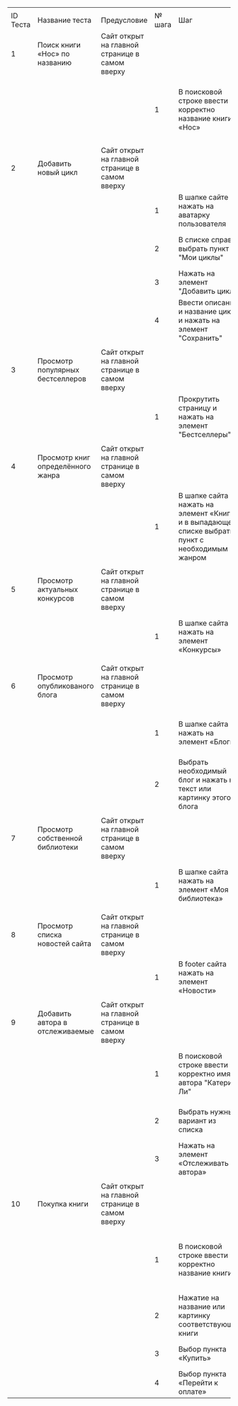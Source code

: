 | | | | | | | | |
|-|-|-|-|-|-|-|-|
| | | | | | | | |
|ID Теста|Название теста|Предусловие|№ шага|Шаг|Ожидаемые результат|Фактический результат|Статус|
|1|Поиск книги «Нос» по названию|Сайт открыт на главной странице в самом вверху| | | | |Пройден|
| | | |1|В поисковой строке ввести корректно название книги «Нос»|На новой странице появится  список вариантов книг|В списке отображаются варианты содержащие в себе запрос поиска искомой книги| |
| | | | | | | | |
|2|Добавить новый цикл|Сайт открыт на главной странице в самом вверху| | | | |Пройден|
| | | |1|В шапке сайте нажать на аватарку пользователя|Переход на страницу пользователя|Переход на страницу пользователя| |
| | | |2|В списке справа выбрать пункт "Мои циклы"|Переход на страницу с циклами пользователя|Переход на страницу с циклами пользователя| |
| | | |3|Нажать на элемент "Добавить цикл"|Переход на страницу с создания цикла|Переход на страницу с создания цикла| |
| | | |4|Ввести описание и название цикла и нажать на элемент "Сохранить"|Добавление нового цикла в список циклов пользователя|Добавление нового цикла в список циклов пользователя| |
| | | | | | | | |
|3|Просмотр популярных бестселлеров|Сайт открыт на главной странице в самом вверху| | | | |Пройден|
| | | |1|Прокрутить страницу и нажать на элемент "Бестселлеры"|Переход на страницу со списком популярных бестселлеров|Переход на страницу со списком популярных бестселлеров| |
| | | | | | | | |
|4|Просмотр книг определённого жанра|Сайт открыт на главной странице в самом вверху| | | | |Пройден|
| | | |1|В шапке сайта нажать на элемент «Книги» и в выпадающем списке выбрать пункт с необходимым жанром|Переход на страницу со списком книг искомого жанра|Переход на страницу с книгами искомого жанра| |
| | | | | | | | |
|5|Просмотр актуальных конкурсов|Сайт открыт на главной странице в самом вверху| | | | |Пройден|
| | | |1|В шапке сайта нажать на элемент «Конкурсы»|Переход на страницу со списком актуальных конкурсов|Переход на страницу со списком актуальных конкурсов| |
| | | | | | | | |
|6|Просмотр опубликованого блога|Сайт открыт на главной странице в самом вверху| | | | |Пройден|
| | | |1|В шапке сайта нажать на элемент «Блоги»|Переход на страницу со списком опубликованных блогов|Переход на страницу со списком опубликованных блогов| |
| | | |2|Выбрать необходимый блог и нажать на текст или картинку этого блога|Переход на страницу выбранного блога|Переход на страницу выбранного блога| |
| | | | | | | | |
|7|Просмотр собственной библиотеки|Сайт открыт на главной странице в самом вверху| | | | |Пройден|
| | | |1|В шапке сайта нажать на элемент «Моя библиотека»|Переход на страницу со списком книг включённых в библиотеку|Переход на страницу со списком книг включённых в библиотеку| |
| | | | | | | | |
|8|Просмотр списка новостей сайта|Сайт открыт на главной странице в самом вверху| | | | |Пройден|
| | | |1|В footer сайта нажать на элемент «Новости»|Переход на страницу со списком новостей|Переход на страницу со списком новостей| |
| | | | | | | | |
|9|Добавить автора в отслеживаемые|Сайт открыт на главной странице в самом вверху| | | | |Пройден|
| | | |1|В поисковой строке ввести корректно имя автора "Катерина Ли"|На новой странице появится  список вариантов поиска|На новой странице появится  список вариантов поиска| |
| | | |2|Выбрать нужный вариант из списка|Переход на страницу ввыбранного автора|Переход на страницу ввыбранного автора| |
| | | |3|Нажать на элемент «Отслеживать автора»|Добавление выбранного автора в список отслеживаемых |Добавление выбранного автора в список отслеживаемых | |
| | | | | | | | |
|10|Покупка книги|Сайт открыт на главной странице в самом вверху| | | | |Пройден|
| | | |1|В поисковой строке ввести корректно название книги|На новой странице появится  список вариантов книг|В списке отображаются варианты содержащие в себе запрос поиска искомой книги| |
| | | |2|Нажатие на название или картинку соответствующей книги|Переход на страницу выбранной книги|Переход на страницу выбранной книги| |
| | | |3|Выбор пункта «Купить»|Открытие окна настройки заказа|Открытие окна настройки заказа| |
| | | |4|Выбор пункта «Перейти к оплате»|Открытие окна выбора способа оплаты|Открытие окна выбора способа оплаты| |
